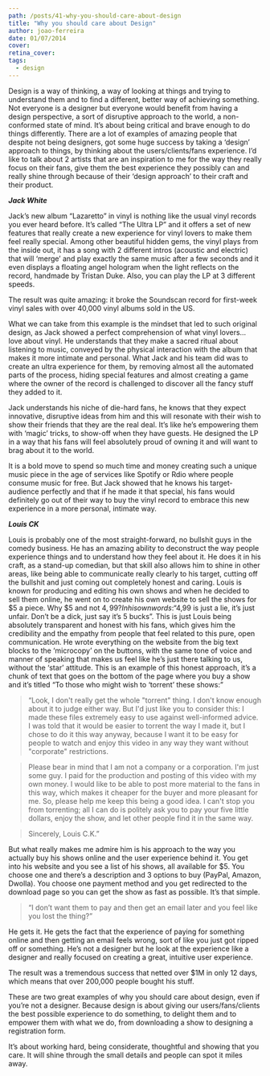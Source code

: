 ```yaml
---
path: /posts/41-why-you-should-care-about-design
title: "Why you should care about Design"
author: joao-ferreira
date: 01/07/2014
cover: 
retina_cover: 
tags:
  - design
---
```


Design is a way of thinking, a way of looking at things and trying to understand them and to find a different, better way of achieving something.  Not everyone is a designer but everyone would benefit from having a design perspective, a sort of disruptive approach to the world, a non-conformed state of mind. It’s about being critical and brave enough to do things differently. 
There are a lot of examples of amazing people that despite not being designers, got some huge success by taking a ‘design’ approach to things, by thinking about the users/clients/fans experience. I’d like to talk about 2 artists that are an inspiration to me for the way they really focus on their fans, give them the best experience they possibly can and really shine through because of their ‘design approach’ to their craft and their product.

***Jack White***

Jack’s new album “Lazaretto” in vinyl is nothing like the usual vinyl records you ever heard before. It’s called “The Ultra LP” and it offers a set of new features that really create a new experience for vinyl lovers to make them feel really special. Among other beautiful hidden gems, the vinyl plays from the inside out, it has a song with 2 different intros (acoustic and electric) that will ‘merge’ and play exactly the same music after a few seconds and it even displays a floating angel hologram when the light reflects on the record, handmade by Tristan Duke.
Also, you can play the LP at 3 different speeds. 

The result was quite amazing: it broke the Soundscan record for first-week vinyl sales with over 40,000 vinyl albums sold in the US.

What we can take from this example is the mindset that led to such original design, as Jack showed a perfect comprehension of what vinyl lovers… love about vinyl. He understands that they make a sacred ritual about listening to music, conveyed by the physical interaction with the album that makes it more intimate and personal. What Jack and his team did was to create an ultra experience for them, by removing almost all the automated parts of the process, hiding special features and almost creating a game where the owner of the record is challenged to discover all the fancy stuff they added to it. 

Jack understands his niche of die-hard fans, he knows that they expect innovative, disruptive ideas from him and this will resonate with their wish to show their friends that they are the real deal. It’s like he’s empowering them with ‘magic’ tricks, to show-off when they have guests. He designed the LP in a way that his fans will feel absolutely proud of owning it and will want to brag about it to the world. 

It is a bold move to spend so much time and money creating such a unique music piece in the age of services like Spotify or Rdio where people consume music for free. But Jack showed that he knows his target-audience perfectly and that if he made it that special, his fans would definitely go out of their way to buy the vinyl record to embrace this new experience in a more personal, intimate way.


***Louis CK***

Louis is probably one of the most straight-forward, no bullshit guys in the comedy business. He has an amazing ability to deconstruct the way people experience things and to understand how they feel about it. He does it in his craft, as a stand-up comedian, but that skill also allows him to shine in other areas, like being able to communicate really clearly to his target, cutting off the bullshit and just coming out completely honest and caring. Louis is known for producing and editing his own shows and when he decided to sell them online, he went on to create his own website to sell the shows for $5 a piece. Why $5 and not $4,99? In his own words: “$4,99 is just a lie, it’s just unfair. Don’t be a dick, just say it’s 5 bucks”. This is just Louis being absolutely transparent and honest with his fans, which gives him the credibility and the empathy from people that feel related to this pure, open communication. He wrote everything on the website from the big text blocks to the ‘microcopy’ on the buttons, with the same tone of voice and manner of speaking that makes us feel like he’s just there talking to us, without the ‘star’ attitude. 
This is an example of  this honest approach, it’s a chunk of text that goes on the bottom of the page where you buy a show and it’s titled “To those who might wish to ‘torrent’ these shows:”

> “Look, I don't really get the whole "torrent" thing. I don't know enough about it to judge either way. But I'd just like you to consider this: I made these files extremely easy to use against well-informed advice. I was told that it would be easier to torrent the way I made it, but I chose to do it this way anyway, because I want it to be easy for people to watch and enjoy this video in any way they want without "corporate" restrictions.

> Please bear in mind that I am not a company or a corporation. I'm just some guy. I paid for the production and posting of this video with my own money. I would like to be able to post more material to the fans in this way, which makes it cheaper for the buyer and more pleasant for me. So, please help me keep this being a good idea. I can't stop you from torrenting; all I can do is politely ask you to pay your five little dollars, enjoy the show, and let other people find it in the same way.

> Sincerely, Louis C.K.”

But what really makes me admire him is his approach to the way you actually buy his shows online and the user experience behind it. You get into his website and you see a list of his shows, all available for $5. You choose one and there’s a description and 3 options to buy (PayPal, Amazon, Dwolla). You choose one payment method and you get redirected to the download page so you can get the show as fast as possible. It’s that simple.

> “I don’t want them to pay and then get an email later and you feel like you lost the thing?”

He gets it. He gets the fact that the experience of paying for something online and then getting an email feels wrong, sort of like you just got ripped off or something. He’s not a designer but he look at the experience like a designer and really focused on creating a great, intuitive user experience. 

The result was a tremendous success that netted over $1M in only 12 days, which means that over 200,000 people bought his stuff.

These are two great examples of why you should care about design, even if you’re not a designer. Because design is about giving our users/fans/clients the best possible experience to do something, to delight them and to empower them with what we do, from downloading a show to designing a registration form. 

It’s about working hard, being considerate, thoughtful and showing that you care. It will shine through the small details and people can spot it miles away.

